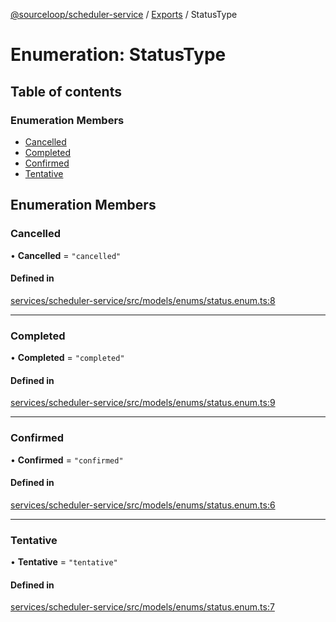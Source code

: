 [@sourceloop/scheduler-service](../README.md) / [Exports](../modules.md) / StatusType

# Enumeration: StatusType

## Table of contents

### Enumeration Members

- [Cancelled](StatusType.md#cancelled)
- [Completed](StatusType.md#completed)
- [Confirmed](StatusType.md#confirmed)
- [Tentative](StatusType.md#tentative)

## Enumeration Members

### Cancelled

• **Cancelled** = ``"cancelled"``

#### Defined in

[services/scheduler-service/src/models/enums/status.enum.ts:8](https://github.com/codeweb05/repo1/blob/a4cf318/services/scheduler-service/src/models/enums/status.enum.ts#L8)

___

### Completed

• **Completed** = ``"completed"``

#### Defined in

[services/scheduler-service/src/models/enums/status.enum.ts:9](https://github.com/codeweb05/repo1/blob/a4cf318/services/scheduler-service/src/models/enums/status.enum.ts#L9)

___

### Confirmed

• **Confirmed** = ``"confirmed"``

#### Defined in

[services/scheduler-service/src/models/enums/status.enum.ts:6](https://github.com/codeweb05/repo1/blob/a4cf318/services/scheduler-service/src/models/enums/status.enum.ts#L6)

___

### Tentative

• **Tentative** = ``"tentative"``

#### Defined in

[services/scheduler-service/src/models/enums/status.enum.ts:7](https://github.com/codeweb05/repo1/blob/a4cf318/services/scheduler-service/src/models/enums/status.enum.ts#L7)
